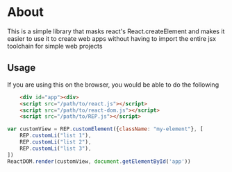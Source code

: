 # About
This is a simple library that masks react's React.createElement and makes it easier to use it to create web apps without having to import the entire jsx toolchain for simple web projects

## Usage
If you are using this on the browser, you would be able to do the following
```html
    <div id="app"><div>
    <script src="/path/to/react.js"></script>
    <script src="/path/to/react-dom.js"></script>
    <script src="/path/to/REP.js"></script>
```
```javascript
var customView = REP.customElement({className: "my-element"}, [
    REP.customLi("list 1"),
    REP.customLi("list 2"),
    REP.customLi("list 3"),
])
ReactDOM.render(customView, document.getElementById('app'))
```
